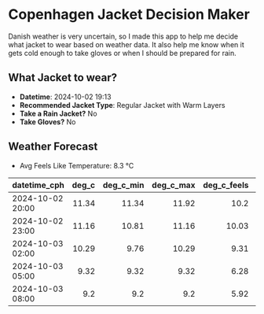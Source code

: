 
# Copenhagen Jacket Decision Maker

Danish weather is very uncertain, so I made this app to help me decide what jacket to wear based on weather data. 
It also help me know when it gets cold enough to take gloves or when I should be prepared for rain.

## What Jacket to wear?

- **Datetime**: 2024-10-02 19:13
- **Recommended Jacket Type**: Regular Jacket with Warm Layers
- **Take a Rain Jacket?** No
- **Take Gloves?** No

## Weather Forecast
- Avg Feels Like Temperature: 8.3 °C

| datetime_cph     |   deg_c |   deg_c_min |   deg_c_max |   deg_c_feels | weather   | wind   | rain   |
|:-----------------|--------:|------------:|------------:|--------------:|:----------|:-------|:-------|
| 2024-10-02 20:00 |   11.34 |       11.34 |       11.92 |         10.2  | Clouds    | Medium | None   |
| 2024-10-02 23:00 |   11.16 |       10.81 |       11.16 |         10.03 | Clouds    | Medium | None   |
| 2024-10-03 02:00 |   10.29 |        9.76 |       10.29 |          9.31 | Clouds    | High   | None   |
| 2024-10-03 05:00 |    9.32 |        9.32 |        9.32 |          6.28 | Clouds    | High   | None   |
| 2024-10-03 08:00 |    9.2  |        9.2  |        9.2  |          5.92 | Clouds    | High   | None   |
        